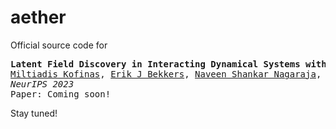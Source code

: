 # aether
 Official source code for

<pre>
<b>Latent Field Discovery in Interacting Dynamical Systems with Neural Fields</b>
<a href="https://mkofinas.github.io/">Miltiadis Kofinas</a>, <a href="https://ebekkers.github.io/">Erik J Bekkers</a>, <a href="https://menaveenshankar.github.io/">Naveen Shankar Nagaraja</a>, <a href="https://egavves.com/">Efstratios Gavves</a>
<em>NeurIPS 2023</em>
Paper: Coming soon!
</pre>

Stay tuned!
